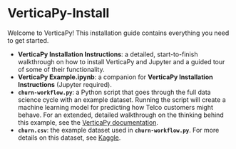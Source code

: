 # VerticaPy-Install
Welcome to VerticaPy! This installation guide contains everything you need to get started.
*  **VerticaPy Installation Instructions**: a detailed, start-to-finish walkthrough on how to install VerticaPy and Jupyter and a guided tour of some of their functionality.
*  **VerticaPy Example.ipynb**: a companion for **VerticaPy Installation Instructions** (Jupyter required).
*  **`churn-workflow.py`**: a Python script that goes through the full data science cycle with an example dataset. Running the script will create a machine learning model for predicting how Telco customers might behave. For an extended, detailed walkthrough on the thinking behind this example, see the [VerticaPy documentation](https://www.vertica.com/python/examples/telco_churn/).
*  **`churn.csv`**: the example dataset used in **`churn-workflow.py`**. For more details on this dataset, see [Kaggle](https://www.vertica.com/python/examples/telco_churn/).
